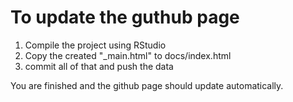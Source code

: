 # To update the guthub page

 1. Compile the project using RStudio
 2. Copy the created "\_main.html" to docs/index.html
 3. commit all of that and push the data

 You are finished and the github page should update automatically.
